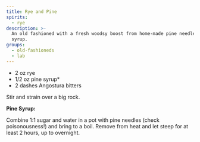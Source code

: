 ```yaml
---
title: Rye and Pine
spirits:
  - rye
description: >-
  An old fashioned with a fresh woodsy boost from home-made pine needle
  syrup.
groups:
  - old-fashioneds
  - lab
---
```


- 2 oz rye
- 1/2 oz pine syrup*
- 2 dashes Angostura bitters

Stir and strain over a big rock.

**Pine Syrup:**

Combine 1:1 sugar and water in a pot with pine needles (check poisonousness!) and bring to a boil.  Remove from heat and let steep for at least 2 hours, up to overnight.
